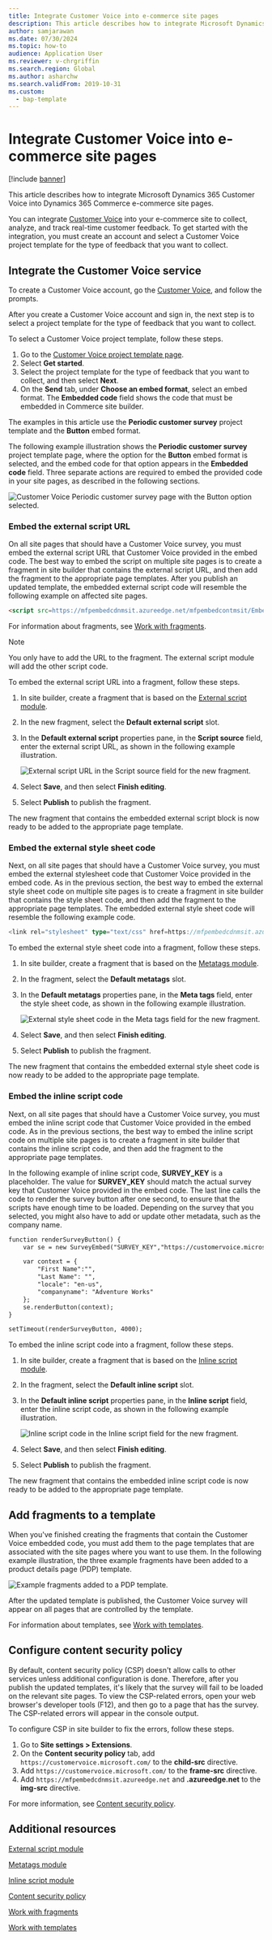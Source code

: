 ```yaml
---
title: Integrate Customer Voice into e-commerce site pages
description: This article describes how to integrate Microsoft Dynamics 365 Customer Voice into Dynamics 365 Commerce e-commerce site pages.
author: samjarawan
ms.date: 07/30/2024
ms.topic: how-to
audience: Application User
ms.reviewer: v-chrgriffin
ms.search.region: Global
ms.author: asharchw
ms.search.validFrom: 2019-10-31
ms.custom: 
  - bap-template
---
```

# Integrate Customer Voice into e-commerce site pages

[!include [banner](../includes/banner.md)]

This article describes how to integrate Microsoft Dynamics 365 Customer Voice into Dynamics 365 Commerce e-commerce site pages.

You can integrate [Customer Voice](https://dynamics.microsoft.com/customer-voice/overview/) into your e-commerce site to collect, analyze, and track real-time customer feedback. To get started with the integration, you must create an account and select a Customer Voice project template for the type of feedback that you want to collect.

## Integrate the Customer Voice service

To create a Customer Voice account, go the [Customer Voice](https://dynamics.microsoft.com/customer-voice/overview/), and follow the prompts.

After you create a Customer Voice account and sign in, the next step is to select a project template for the type of feedback that you want to collect.

To select a Customer Voice project template, follow these steps.

1. Go to the [Customer Voice project template page](https://customervoice.microsoft.com/Pages/ProjectPage.aspx).
1. Select **Get started**.
1. Select the project template for the type of feedback that you want to collect, and then select **Next**.
1. On the **Send** tab, under **Choose an embed format**, select an embed format. The **Embedded code** field shows the code that must be embedded in Commerce site builder.

The examples in this article use the **Periodic customer survey** project template and the **Button** embed format.

The following example illustration shows the **Periodic customer survey** project template page, where the option for the **Button** embed format is selected, and the embed code for that option appears in the **Embedded code** field. Three separate actions are required to embed the provided code in your site pages, as described in the following sections.

![Customer Voice Periodic customer survey page with the Button option selected.](media/customer-voice-integration-1.png)

### Embed the external script URL

On all site pages that should have a Customer Voice survey, you must embed the external script URL that Customer Voice provided in the embed code. The best way to embed the script on multiple site pages is to create a fragment in site builder that contains the external script URL, and then add the fragment to the appropriate page templates. After you publish an updated template, the embedded external script code will resemble the following example on affected site pages.

```html
<script src=https://mfpembedcdnmsit.azureedge.net/mfpembedcontmsit/Embed.js type="text/javascript"></script>
```

For information about fragments, see [Work with fragments](work-with-fragments.md).

> [!NOTE]
> You only have to add the URL to the fragment. The external script module will add the other script code.

To embed the external script URL into a fragment, follow these steps.

1. In site builder, create a fragment that is based on the [External script module](dev-itpro/script-module.md).
1. In the new fragment, select the **Default external script** slot.
1. In the **Default external script** properties pane, in the **Script source** field, enter the external script URL, as shown in the following example illustration.

    ![External script URL in the Script source field for the new fragment.](media/customer-voice-integration-2.png)

1. Select **Save**, and then select **Finish editing**.
1. Select **Publish** to publish the fragment.

The new fragment that contains the embedded external script block is now ready to be added to the appropriate page template.

### Embed the external style sheet code

Next, on all site pages that should have a Customer Voice survey, you must embed the external stylesheet code that Customer Voice provided in the embed code. As in the previous section, the best way to embed the external style sheet code on multiple site pages is to create a fragment in site builder that contains the style sheet code, and then add the fragment to the appropriate page templates. The embedded external style sheet code will resemble the following example code.

```typescript
<link rel="stylesheet" type="text/css" href=https://mfpembedcdnmsit.azureedge.net/mfpembedcontmsit/Embed.css />
```

To embed the external style sheet code into a fragment, follow these steps.

1. In site builder, create a fragment that is based on the [Metatags module](dev-itpro/metatags-module.md).
1. In the fragment, select the **Default metatags** slot.
1. In the **Default metatags** properties pane, in the **Meta tags** field, enter the style sheet code, as shown in the following example illustration.

    ![External style sheet code in the Meta tags field for the new fragment.](media/customer-voice-integration-3.png)

1. Select **Save**, and then select **Finish editing**.
1. Select **Publish** to publish the fragment.

The new fragment that contains the embedded external style sheet code is now ready to be added to the appropriate page template.

### Embed the inline script code 

Next, on all site pages that should have a Customer Voice survey, you must embed the inline script code that Customer Voice provided in the embed code. As in the previous sections, the best way to embed the inline script code on multiple site pages is to create a fragment in site builder that contains the inline script code, and then add the fragment to the appropriate page templates.

In the following example of inline script code, **SURVEY\_KEY** is a placeholder. The value for **SURVEY\_KEY** should match the actual survey key that Customer Voice provided in the embed code. The last line calls the code to render the survey button after one second, to ensure that the scripts have enough time to be loaded. Depending on the survey that you selected, you might also have to add or update other metadata, such as the company name.

```html
function renderSurveyButton() {
    var se = new SurveyEmbed("SURVEY_KEY","https://customervoice.microsoft.com/","https://mfpembedcdnmsit.azureedge.net/mfpembedcontmsit/","true");

    var context = {
        "First Name":"",
        "Last Name": "",
        "locale": "en-us",
        "companyname": "Adventure Works"
    };
    se.renderButton(context);
}

setTimeout(renderSurveyButton, 4000);
```

To embed the inline script code into a fragment, follow these steps.

1. In site builder, create a fragment that is based on the [Inline script module](dev-itpro/script-module.md).
1. In the fragment, select the **Default inline script** slot.
1. In the **Default inline script** properties pane, in the **Inline script** field, enter the inline script code, as shown in the following example illustration.

    ![Inline script code in the Inline script field for the new fragment.](media/customer-voice-integration-4.png)

1. Select **Save**, and then select **Finish editing**.
1. Select **Publish** to publish the fragment.

The new fragment that contains the embedded inline script code is now ready to be added to the appropriate page template.

## Add fragments to a template

When you've finished creating the fragments that contain the Customer Voice embedded code, you must add them to the page templates that are associated with the site pages where you want to use them. In the following example illustration, the three example fragments have been added to a product details page (PDP) template.

![Example fragments added to a PDP template.](media/customer-voice-integration-5.png)

After the updated template is published, the Customer Voice survey will appear on all pages that are controlled by the template.

For information about templates, see [Work with templates](work-with-templates.md).

## Configure content security policy

By default, content security policy (CSP) doesn't allow calls to other services unless additional configuration is done. Therefore, after you publish the updated templates, it's likely that the survey will fail to be loaded on the relevant site pages. To view the CSP-related errors, open your web browser's developer tools (F12), and then go to a page that has the survey. The CSP-related errors will appear in the console output.

To configure CSP in site builder to fix the errors, follow these steps.

1. Go to **Site settings \> Extensions**.
1. On the **Content security policy** tab, add `https://customervoice.microsoft.com/` to the **child-src** directive.
1. Add `https://customervoice.microsoft.com/` to the **frame-src** directive.
1. Add `https://mfpembedcdnmsit.azureedge.net` and **.azureedge.net** to the **img-src** directive.

For more information, see [Content security policy](dev-itpro/manage-csp.md).

## Additional resources

[External script module](dev-itpro/script-module.md)

[Metatags module](dev-itpro/metatags-module.md)

[Inline script module](dev-itpro/script-module.md)

[Content security policy](dev-itpro/manage-csp.md)

[Work with fragments](work-with-fragments.md)

[Work with templates](work-with-templates.md)
